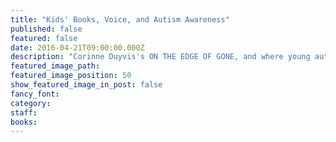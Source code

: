 ```yaml
---
title: "Kids' Books, Voice, and Autism Awareness"
published: false
featured: false
date: 2016-04-21T09:00:00.000Z
description: "Corinne Duyvis's ON THE EDGE OF GONE, and where young autistic writers are speaking for themselves."
featured_image_path:
featured_image_position: 50
show_featured_image_in_post: false
fancy_font:
category:
staff:
books:
---
```



